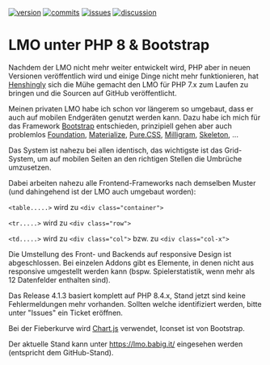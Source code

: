 [![version](https://img.shields.io/github/v/release/babbisch/lmo_php8)](https://github.com/babbisch/LMO_PHP8/releases) 
[![commits](https://img.shields.io/github/commits-since/babbisch/lmo_php8/latest)](https://github.com/babbisch/LMO_PHP8/commits/main/) 
[![issues](https://img.shields.io/github/issues/babbisch/lmo_php8)](https://github.com/babbisch/LMO_PHP8/issues)
[![discussion](https://img.shields.io/github/discussions/babbisch/lmo_php8)](https://github.com/babbisch/LMO_PHP8/discussions)

# LMO unter PHP 8 & Bootstrap
Nachdem der LMO nicht mehr weiter entwickelt wird, PHP aber in neuen Versionen veröffentlich wird und einige Dinge nicht mehr funktionieren, hat <a target="_blank" href="//github.com/henshingly/LMO_PHP7">Henshingly</a> sich die Mühe gemacht den LMO für PHP 7.x zum Laufen zu bringen und die Sourcen auf GitHub veröffentlicht.

Meinen privaten LMO habe ich schon vor längerem so umgebaut, dass er auch auf mobilen Endgeräten genutzt werden kann. Dazu habe ich mich für das Framework <a target="_blank" href="//getbootstrap">Bootstrap</a> entschieden, prinzipiell gehen aber auch problemlos <a target="_blank" href="//get.foundation/">Foundation</a>, <a target="_blank" href="//materializecss.com/">Materialize</a>, <a target="_blank" href="//purecss.io/">Pure.CSS</a>, <a target="_blank" href="//milligram.io/">Milligram</a>, <a target="_blank" href="http://getskeleton.com/">Skeleton</a>, ...

Das System ist nahezu bei allen identisch, das wichtigste ist das Grid-System, um auf mobilen Seiten an den richtigen Stellen die Umbrüche umzusetzen.

Dabei arbeiten nahezu alle Frontend-Frameworks nach demselben Muster (und dahingehend ist der LMO auch umgebaut worden):

`<table.....>` wird zu `<div class="container">`

`<tr.....>` wird zu `<div class="row">`

`<td.....>` wird zu `<div class="col">` bzw. zu `<div class="col-x">`

Die Umstellung des Front- und Backends auf responsive Design ist abgeschlossen.
Bei einzelen Addons gibt es Elemente, in denen nicht aus responsive umgestellt werden kann (bspw. Spielerstatistik, wenn mehr als 12 Datenfelder enthalten sind).

Das Release 4.1.3 basiert komplett auf PHP 8.4.x, Stand jetzt sind keine Fehlermeldungen mehr vorhanden. Sollten welche identifiziert werden, bitte unter "Issues" ein Ticket eröffnen. 

Bei der Fieberkurve wird <a target="_blank" href="//www.chartjs.org/">Chart.js</a> verwendet, Iconset ist von Bootstrap.

Der aktuelle Stand kann unter https://lmo.babig.it/ eingesehen werden (entspricht dem GitHub-Stand).
